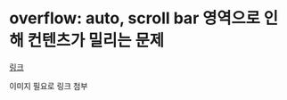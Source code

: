 # overflow: auto, scroll bar 영역으로 인해 컨텐츠가 밀리는 문제

[링크](https://impossible-couch-0e7.notion.site/overflow-auto-scroll-bar-9a963ad08e1b4f5297e38f51b0555056)

이미지 필요로 링크 첨부
